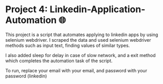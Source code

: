 # Project 4: Linkedin-Application-Automation 🌐
This project is a script that automates applying to linkedin apps by using selenium webdriver.
I scraped the data and used selenium webdriver methods such as input text, finding values of similar types.

I also added sleep for delay in case of slow network, and a exit method which completes the automation task of
the script.

To run, replace your email with your email, and password with your password (linkedin)